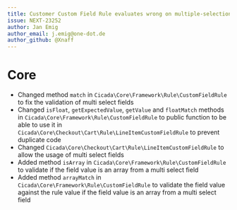 ```yaml
---
title: Customer Custom Field Rule evaluates wrong on multiple-selection custom fields
issue: NEXT-23252
author: Jan Emig
author_email: j.emig@one-dot.de
author_github: @Xnaff
---
```

# Core
* Changed method `match` in `Cicada\Core\Framework\Rule\CustomFieldRule` to fix the validation of multi select fields
* Changed `isFloat`, `getExpectedValue`, `getValue` and `floatMatch` methods in `Cicada\Core\Framework\Rule\CustomFieldRule` to public function to be able to use it in `Cicada\Core\Checkout\Cart\Rule\LineItemCustomFieldRule` to prevent duplicate code
* Changed `Cicada\Core\Checkout\Cart\Rule\LineItemCustomFieldRule` to allow the usage of multi select fields
* Added method `isArray` in `Cicada\Core\Framework\Rule\CustomFieldRule` to validate if the field value is an array from a multi select field
* Added method `arrayMatch` in `Cicada\Core\Framework\Rule\CustomFieldRule` to validate the field value against the rule value if the field value is an array from a multi select field
